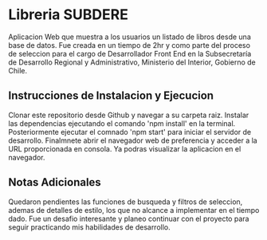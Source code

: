 # Libreria SUBDERE

Aplicacion Web que muestra a los usuarios un listado de libros desde una base de datos. Fue creada en un tiempo de 2hr y como parte del proceso de seleccion para el cargo de Desarrollador Front End en la Subsecretaría de Desarrollo Regional y Administrativo, Ministerio del Interior, Gobierno de Chile.

## Instrucciones de Instalacion y Ejecucion

Clonar este repositorio desde Github y navegar a su carpeta raiz. 
Instalar las dependencias ejecutando el comando 'npm install' en la terminal.
Posteriormente ejecutar el comnado 'npm start' para iniciar el servidor de desarrollo.
Finalmnete abrir el navegador web de preferencia y acceder a la URL proporcionada en consola.
Ya podras visualizar la aplicacion en el navegador.

## Notas Adicionales

Quedaron pendientes las funciones de busqueda y filtros de seleccion, ademas de detalles de estilo, 
los que no alcance a implementar en el tiempo dado. Fue un desafio interesante y planeo continuar con el 
proyecto para seguir practicando mis habilidades de desarrollo. 



